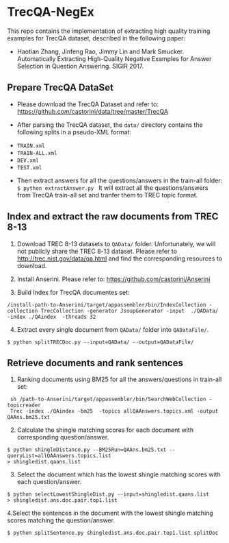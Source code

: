 # TrecQA-NegEx
This repo contains the implementation of extracting high quality training examples for TrecQA dataset, described in the following paper:

+ Haotian Zhang, Jinfeng Rao, Jimmy Lin and Mark Smucker. Automatically Extracting High-Quality Negative Examples for Answer Selection in Question Answering. SIGIR 2017.

## Prepare TrecQA DataSet 
- Please download the TrecQA Dataset and refer to: https://github.com/castorini/data/tree/master/TrecQA

- After parsing the TrecQA dataset, the `data/` directory contains the following splits in a pseudo-XML format:

+ `TRAIN.xml`
+ `TRAIN-ALL.xml`
+ `DEV.xml`
+ `TEST.xml`


- Then extract answers for all the questions/answers in the train-all folder: 
```$ python extractAnswer.py ```
It will extract all the questions/answers from TrecQA train-all set and tranfer them to TREC topic format.


##  Index and extract the raw documents from TREC 8-13

1. Download TREC 8-13 datasets to `QAData/` folder. Unfortunately, we will not publicly share the TREC 8-13 dataset. Please refer to http://trec.nist.gov/data/qa.html and find the corresponding resources to download.

2. Install Anserini. Please refer to: https://github.com/castorini/Anserini

3. Build Index for TrecQA documentes set:
```
/install-path-to-Anserini/target/appassembler/bin/IndexCollection -collection TrecCollection -generator JsoupGenerator -input  ./QAData/  -index ./QAindex  -threads 32

```
4. Extract every single document from `QAData/` folder into `QADataFile/`. 
``` 
$ python splitTRECDoc.py --input=QAData/ --output=QADataFile/ 
```



## Retrieve documents and rank sentences  

1. Ranking documents using BM25 for all the answers/questions in train-all set:

```
 sh /path-to-Anserini/target/appassembler/bin/SearchWebCollection -topicreader 
 Trec -index ./QAindex -bm25  -topics allQAAnswers.topics.xml -output QAAns.bm25.txt
```

2. Calculate the shingle matching scores for each document with corresponding question/answer.
```
$ python shingleDistance.py --BM25Run=QAAns.bm25.txt --queryList=allQAAnswers.topics.list
> shingledist.qaans.list
```

3. Select the document which has the lowest shingle matching scores with each question/answer.
```
$ python selectLowestShingleDist.py --input=shingledist.qaans.list 
> shingledist.ans.doc.pair.top1.list
```

4.Select the sentences in the document with the lowest shingle matching scores matching the question/answer. 
```
$ python splitSentence.py shingledist.ans.doc.pair.top1.list splitDoc
```